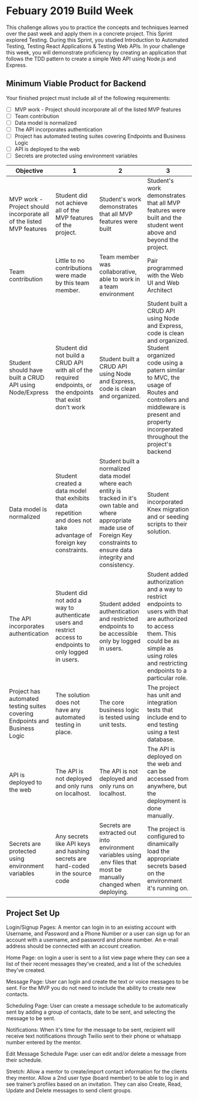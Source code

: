 # Febuary 2019 Build Week

This challenge allows you to practice the concepts and techniques learned over the past week and apply them in a concrete project. This Sprint explored Testing. During this Sprint, you studied Introduction to Automated Testing, Testing React Applications & Testing Web APIs. In your challenge this week, you will demonstrate proficiency by creating an application that follows the TDD pattern to create a simple Web API using Node.js and Express.

## Minimum Viable Product for Backend

Your finished project must include all of the following requirements:

- [ ] MVP work - Project should incorporate all of the listed MVP features
- [ ] Team contribution
- [ ] Data model is normalized
- [ ] The API incorporates authentication
- [ ] Project has automated testing suites covering Endpoints and Business Logic 
- [ ] API is deployed to the web
- [ ] Secrets are protected using environment variables

| Objective  | 1 | 2 | 3 |
|---|---|---|---|
| MVP work - Project should incorporate all of the listed MVP features | Student did not achieve all of the MVP features of the project. | Student's work demonstrates that all MVP features were built | Student's work demonstrates that all MVP features were built and the student went above and beyond the project. |
| Team contribution | Little to no contributions were made by this team member. | Team member was collaborative, able to work in a team environment | Pair programmed with the Web UI and Web Architect |
| Student should have built a CRUD API using Node/Express | Student did not build a CRUD API with all of the required endpoints, or the endpoints that exist don't work | Student built a CRUD API using Node and Express, code is clean and organized. | Student built a CRUD API using Node and Express, code is clean and organized. Student organized code using a patern similar to MVC, the usage of Routes and controllers and middleware is present and property incorperated throughout the project's backend |
| Data model is normalized | Student created a data model that exhibits data repetition and does not take advantage of foreign key constraints. | Student built a normalized data model where each entity is tracked in it's own table and where appropriate made use of Foreign Key constraints to ensure data integrity and consistency. | Student incorporated Knex migration and or seeding scripts to their solution. |
| The API incorporates authentication | Student did not add a way to authenticate users and restrict access to endpoints to only logged in users. | Student added authentication and restricted endpoints to be accessible only by logged in users. | Student added authorization and a way to restrict endpoints to users with that are authorized to access them. This could be as simple as using roles and restricting endpoints to a particular role. |
| Project has automated testing suites covering Endpoints and Business Logic  | The solution does not have any automated testing in place. | The core business logic is tested using unit tests. | The project has unit and integration tests that include end to end testing using a test database. |
| API is deployed to the web | The API is not deployed and only runs on localhost. | The API is not deployed and only runs on localhost. | The API is deployed on the web and can be accessed from anywhere, but the deployment is done manually. |
| Secrets are protected using environment variables | Any secrets like API keys and hashing secrets are hard-coded in the source code | Secrets are extracted out into environment variables using .env files that most be manually changed when deploying. | The project is configured to dinamically load the appropriate secrets based on the environment it's running on. |


## Project Set Up

Login/Signup Pages: A mentor can login in to an existing account with Username, and Password and a Phone Number or a user can sign up for an account with a username, and password and phone number. An e-mail address should be connected with an account creation.

Home Page: on login a user is sent to a list view page where they can see a list of their recent messages they’ve created, and a list of the schedules they’ve created.

Message Page: User can login and create the text or voice messages to be sent. For the MVP you do not need to include the ability to create new contacts.

Scheduling Page: User can create a message schedule to be automatically sent by adding a group of contacts, date to be sent, and selecting the message to be sent.  

Notifications: When it's time for the message to be sent, recipient will receive text notifications through Twilio sent to their phone or whatsapp number entered by the mentor.

Edit Message Schedule Page: user can edit and/or delete a message from their schedule.

Stretch: Allow a mentor to create/import contact information for the clients they mentor. Allow a 2nd user type (board member) to be able to log in and see trainer’s profiles based on an invitation. They can also Create, Read, Update and Delete messages to send client groups.